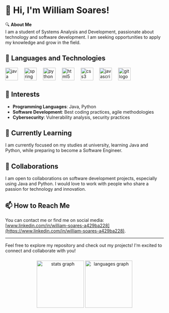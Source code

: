 # 👋 Hi, I'm William Soares!

🔍 **About Me**  
I am a student of Systems Analysis and Development, passionate about technology and software development. I am seeking opportunities to apply my knowledge and grow in the field.


## 🤖 Languages ​​and Technologies
<div align="left">
  <img src="https://cdn.jsdelivr.net/gh/devicons/devicon/icons/java/java-original.svg" height="40" alt="java logo"  />
  <img width="12" />
  <img src="https://cdn.jsdelivr.net/gh/devicons/devicon/icons/spring/spring-original.svg" height="40" alt="spring logo"  />
  <img width="12" />
  <img src="https://cdn.jsdelivr.net/gh/devicons/devicon/icons/python/python-original.svg" height="40" alt="python logo"  />
  <img width="12" />
  <img src="https://cdn.jsdelivr.net/gh/devicons/devicon/icons/html5/html5-original.svg" height="40" alt="html5 logo"  />
  <img width="12" />
  <img src="https://cdn.jsdelivr.net/gh/devicons/devicon/icons/css3/css3-original.svg" height="40" alt="css3 logo"  />
  <img width="12" />
  <img src="https://cdn.jsdelivr.net/gh/devicons/devicon/icons/javascript/javascript-original.svg" height="40" alt="javascript logo"  />
  <img width="12" />
  <img src="https://cdn.jsdelivr.net/gh/devicons/devicon/icons/git/git-original.svg" height="40" alt="git logo"  />
</div>

## 👀 Interests
- **Programming Languages**: Java, Python
- **Software Development**: Best coding practices, agile methodologies
- **Cybersecurity**: Vulnerability analysis, security practices

## 🌱 Currently Learning
I am currently focused on my studies at university, learning Java and Python, while preparing to become a Software Engineer.

## 💞️ Collaborations
I am open to collaborations on software development projects, especially using Java and Python. I would love to work with people who share a passion for technology and innovation.

## 📫 How to Reach Me
You can contact me or find me on social media: [www.linkedin.com/in/william-soares-a429ba228](https://www.linkedin.com/in/william-soares-a429ba228).

---

Feel free to explore my repository and check out my projects! I'm excited to connect and collaborate with you!

###

<div align="center">
  <img src="https://github-readme-stats.vercel.app/api?username=WilliamSoares21&hide_title=false&hide_rank=false&show_icons=true&include_all_commits=true&count_private=true&disable_animations=false&theme=dracula&locale=en&hide_border=false&order=1" height="150" alt="stats graph"  />
  <img src="https://github-readme-stats.vercel.app/api/top-langs?username=WilliamSoares21&locale=en&hide_title=false&layout=compact&card_width=320&langs_count=5&theme=dracula&hide_border=false&order=2" height="150" alt="languages graph"  />
</div>

